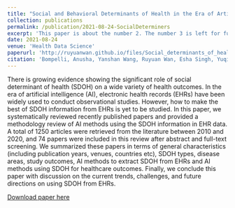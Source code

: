 ```yaml
---
title: "Social and Behavioral Determinants of Health in the Era of Artificial Intelligence with Electronic Health Records: A Scoping Review"
collection: publications
permalink: /publication/2021-08-24-SocialDeterminers
excerpt: 'This paper is about the number 2. The number 3 is left for future work.'
date: 2021-08-24
venue: 'Health Data Science'
paperurl: 'http://ruyuanwan.github.io/files/Social_determinants_of_health_in_the_era_of_AI.pdf'
citation: 'Bompelli, Anusha, Yanshan Wang, Ruyuan Wan, Esha Singh, Yuqi Zhou, Lin Xu, David Oniani, Bhavani Singh Agnikula Kshatriya, Joyce (Joy) E. Balls-Berry, and Rui Zhang. "Social and Behavioral Determinants of Health in the Era of Artificial Intelligence with Electronic Health Records: A Scoping Review." Health Data Science 2021 (2021).'
---
```

There is growing evidence showing the significant role of social determinant of health (SDOH) on a wide variety of health outcomes. In the era of artificial intelligence (AI), electronic health records (EHRs) have been widely used to conduct observational studies. However, how to make the best of SDOH information from EHRs is yet to be studied. In this paper, we systematically reviewed recently published papers and provided a methodology review of AI methods using the SDOH information in EHR data. A total of 1250 articles were retrieved from the literature between 2010 and 2020, and 74 papers were included in this review after abstract and full-text screening. We summarized these papers in terms of general characteristics (including publication years, venues, countries etc), SDOH types, disease areas, study outcomes, AI methods to extract SDOH from EHRs and AI methods using SDOH for healthcare outcomes. Finally, we conclude this paper with discussion on the current trends, challenges, and future directions on using SDOH from EHRs.

[Download paper here](http://ruyuanwan.github.io/files/Social_determinants_of_health_in_the_era_of_AI.pdf)

<!---Recommended citation: Your Name, You. (2010). "Paper Title Number 2." <i>Journal 1</i>. 1(2).-->
